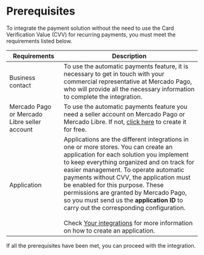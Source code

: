 # Prerequisites

To integrate the payment solution without the need to use the Card Verification Value (CVV) for recurring payments, you must meet the requirements listed below.

| Requirements | Description | 
| --- | --- |
| Business contact | To use the automatic payments feature, it is necessary to get in touch with your commercial representative at Mercado Pago, who will provide all the necessary information to complete the integration. |
| Mercado Pago or Mercado Libre seller account | To use the automatic payments feature you need a seller account on Mercado Pago or Mercado Libre. If not, [click here](https://www.mercadopago[FAKER][URL][DOMAIN]/hub/registration/landing) to create it for free. |
| Application | Applications are the different integrations in one or more stores. You can create an application for each solution you implement to keep everything organized and on track for easier management. To operate automatic payments without CVV, the application must be enabled for this purpose. These permissions are granted by Mercado Pago, so you must send us the **application ID** to carry out the corresponding configuration. <br><br> Check [Your integrations](/developers/en/docs/checkout-bricks/additional-content/your-integrations/introduction) for more information on how to create an application. |

If all the prerequisites have been met, you can proceed with the integration.